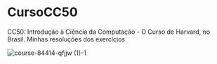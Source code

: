 # CursoCC50
CC50: Introdução à Ciência da Computação - O Curso de Harvard, no Brasil. Minhas resoluções dos exercícios

![course-84414-qfjjw (1)-1](https://user-images.githubusercontent.com/106842776/211214673-fa48670b-c001-4762-b9e3-719663488b2f.png)
